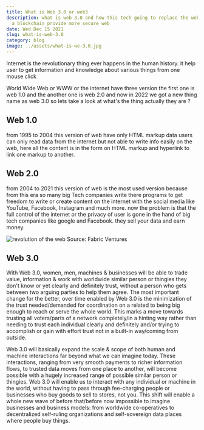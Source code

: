```yaml
---
title: What is Web 3.0 or web3
description: what is web 3.0 and how this tech going to replace the web2.0. how
  a blockchain provide more secure web
date: Wed Dec 15 2021
slug: what-is-web-3.0
category: blog
image: ../assets/what-is-we-3.0.jpg
---
```


Internet is the revolutionary thing ever happens in the human history. it help user to get information and knowledge about various things from one mouse click

World Wide Web or WWW or the internet have three version the first one is web 1.0 and the another one is web 2.0 and now in 2022 we got a new thing name as web 3.0 so lets take a look at what's the thing actually they are ?

## Web 1.0

from 1995 to 2004 this version of web have only HTML markup data users can only read data from the internet but not able to write info easily on the web, here all the content is in the form on HTML markup and hyperlink to link one markup to another.

## Web 2.0

from 2004 to 2021 this version of web is the most used version because from this era so many big Tech companies write there programs to get freedom to write or create content on the internet with the social media like YouTube, Facebook, Instagram and much more. now the problem is that the full control of the internet or the privacy of user is gone in the hand of big tech companies like google and Facebook. they sell your data and earn money.

![revolution of the web](./revelotution.jpeg)
Source: Fabric Ventures

## Web 3.0

With Web 3.0, women, men, machines & businesses will be able to trade value, information & work with worldwide similar person or thingies they don't know or yet clearly and definitely trust, without a person who gets between two arguing parties to help them agree. The most important change for the better, over time enabled by Web 3.0 is the minimization of the trust needed/demanded for coordination on a related to being big enough to reach or serve the whole world. This marks a move towards trusting all voters/parts of a network completely/in a hinting way rather than needing to trust each individual clearly and definitely and/or trying to accomplish or gain with effort trust not in a built-in way/coming from outside.

Web 3.0 will basically expand the scale & scope of both human and machine interactions far beyond what we can imagine today. These interactions, ranging from very smooth payments to richer information flows, to trusted data moves from one place to another, will become possible with a hugely increased range of possible similar person or thingies. Web 3.0 will enable us to interact with any individual or machine in the world, without having to pass through fee-charging people or businesses who buy goods to sell to stores, not you. This shift will enable a whole new wave of before that/before now impossible to imagine businesses and business models: from worldwide co-operatives to decentralized self-ruling organizations and self-sovereign data places where people buy things.
